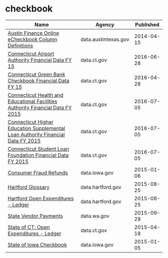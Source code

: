 # checkbook

Name | Agency | Published
---- | ---- | ---------
[Austin Finance Online eCheckbook Column Definitions](../datasets/567b-4d24.md) | data.austintexas.gov | 2014-04-15
[Connecticut Airport Authority Financial Data FY 15](../datasets/tw3a-jmn4.md) | data.ct.gov | 2016-06-28
[Connecticut Green Bank Checkbook Financial Data FY 15](../datasets/digc-7q28.md) | data.ct.gov | 2016-04-28
[Connecticut Health and Educational Facilities Authority Financial Data FY 2015](../datasets/vbh5-6zqp.md) | data.ct.gov | 2016-07-05
[Connecticut Higher Education Supplemental Loan Authority Financial Data FY 2015](../datasets/aawr-mzex.md) | data.ct.gov | 2016-07-05
[Connecticut Student Loan Foundation Financial Data FY 2015](../datasets/azij-cs9u.md) | data.ct.gov | 2016-07-05
[Consumer Fraud Refunds](../datasets/b37c-2vmj.md) | data.iowa.gov | 2015-01-06
[Hartford Glossary](../datasets/r2m7-fy6r.md) | data.hartford.gov | 2015-08-25
[Hartford Open Expenditures - Ledger](../datasets/y8at-88br.md) | data.hartford.gov | 2015-08-25
[State Vendor Payments](../datasets/sufm-u7rz.md) | data.wa.gov | 2015-09-29
[State of CT: Open Expenditures - Ledger](../datasets/4b3c-3g3a.md) | data.ct.gov | 2015-04-18
[State of Iowa Checkbook](../datasets/cyqb-8ina.md) | data.iowa.gov | 2015-01-05

